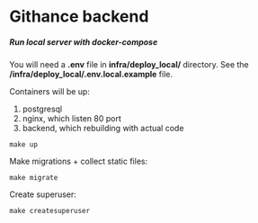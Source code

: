 # Githance backend

##### Run local server with docker-compose
You will need a **.env** file in **infra/deploy_local/** directory.
See the **/infra/deploy_local/.env.local.example** file.

Сontainers will be up:
1. postgresql
2. nginx, which listen 80 port
3. backend, which rebuilding with actual code
```
make up
```

Make migrations + collect static files:
```
make migrate
```

Create superuser:
```
make createsuperuser
```